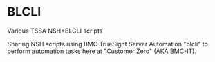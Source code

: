 # BLCLI
Various TSSA NSH+BLCLI scripts

Sharing NSH scripts using BMC TrueSight Server Automation "blcli" to perform automation tasks here at "Customer Zero" (AKA BMC-IT).
